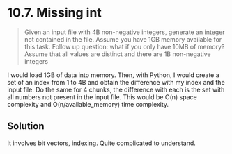 # 10.7. Missing int

> Given an input file with 4B non-negative integers, generate an integer not contained in the file. Assume you have 1GB memory available for this task. Follow up question: what if you only have 10MB of memory? Assume that all values are distinct and there are 1B non-negative integers

I would load 1GB of data into memory. Then, with Python, I would create a set of an index from 1 to 4B and obtain the difference with my index and the input file. Do the same for 4 chunks, the difference with each is the set with all numbers not present in the input file. This would be O(n) space complexity and O(n/available_memory) time complexity.

## Solution

It involves bit vectors, indexing. Quite complicated to understand.
